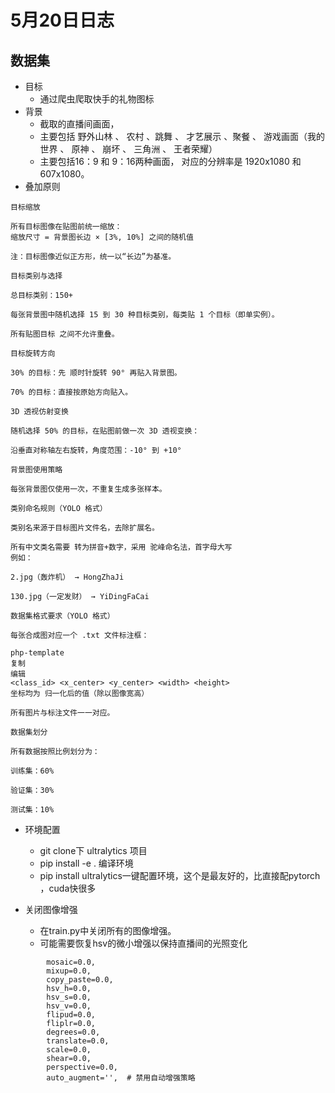 # 5月20日日志

## 数据集

- 目标
  - 通过爬虫爬取快手的礼物图标
- 背景
  - 截取的直播间画面，
  - 主要包括 野外山林 、 农村 、跳舞 、 才艺展示 、聚餐 、 游戏画面（我的世界 、 原神 、 崩坏 、 三角洲 、 王者荣耀）
  - 主要包括16：9 和 9：16两种画面， 对应的分辨率是 1920x1080 和 607x1080。
- 叠加原则

```
目标缩放

所有目标图像在贴图前统一缩放：
缩放尺寸 = 背景图长边 × [3%, 10%] 之间的随机值

注：目标图像近似正方形，统一以“长边”为基准。

目标类别与选择

总目标类别：150+

每张背景图中随机选择 15 到 30 种目标类别，每类贴 1 个目标（即单实例）。

所有贴图目标 之间不允许重叠。

目标旋转方向

30% 的目标：先 顺时针旋转 90° 再贴入背景图。

70% 的目标：直接按原始方向贴入。

3D 透视仿射变换

随机选择 50% 的目标，在贴图前做一次 3D 透视变换：

沿垂直对称轴左右旋转，角度范围：-10° 到 +10°

背景图使用策略

每张背景图仅使用一次，不重复生成多张样本。

类别命名规则（YOLO 格式）

类别名来源于目标图片文件名，去除扩展名。

所有中文类名需要 转为拼音+数字，采用 驼峰命名法，首字母大写
例如：

2.jpg（轰炸机） → HongZhaJi

130.jpg（一定发财） → YiDingFaCai

数据集格式要求（YOLO 格式）

每张合成图对应一个 .txt 文件标注框：

php-template
复制
编辑
<class_id> <x_center> <y_center> <width> <height>
坐标均为 归一化后的值（除以图像宽高）

所有图片与标注文件一一对应。

数据集划分

所有数据按照比例划分为：

训练集：60%

验证集：30%

测试集：10%
```

- 环境配置

  - git clone下 ultralytics 项目
  - pip install -e . 编译环境
  - pip install ultralytics一键配置环境，这个是最友好的，比直接配pytorch ，cuda快很多

- 关闭图像增强
  - 在train.py中关闭所有的图像增强。
  - 可能需要恢复hsv的微小增强以保持直播间的光照变化

```
        mosaic=0.0,
        mixup=0.0,
        copy_paste=0.0,
        hsv_h=0.0,
        hsv_s=0.0,
        hsv_v=0.0,
        flipud=0.0,
        fliplr=0.0,
        degrees=0.0,
        translate=0.0,
        scale=0.0,
        shear=0.0,
        perspective=0.0,
        auto_augment='',  # 禁用自动增强策略
```
